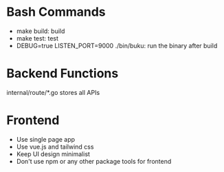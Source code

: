 # Bash Commands

- make build: build
- make test: test
- DEBUG=true LISTEN_PORT=9000 ./bin/buku: run the binary after build

# Backend Functions

internal/route/*.go stores all APIs

# Frontend

- Use single page app
- Use vue.js and tailwind css
- Keep UI design minimalist
- Don't use npm or any other package tools for frontend
